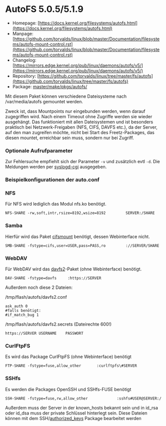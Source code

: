 # AutoFS 5.0.5/5.1.9
 - Homepage: [https://docs.kernel.org/filesystems/autofs.html](https://docs.kernel.org/filesystems/autofs.html)
 - Manpage: [https://github.com/torvalds/linux/blob/master/Documentation/filesystems/autofs-mount-control.rst](https://github.com/torvalds/linux/blob/master/Documentation/filesystems/autofs-mount-control.rst)
 - Changelog: [https://mirrors.edge.kernel.org/pub/linux/daemons/autofs/v5/](https://mirrors.edge.kernel.org/pub/linux/daemons/autofs/v5/)
 - Repository: [https://github.com/torvalds/linux/tree/master/fs/autofs](https://github.com/torvalds/linux/tree/master/fs/autofs)
 - Package: [master/make/pkgs/autofs/](https://github.com/Freetz-NG/freetz-ng/tree/master/make/pkgs/autofs/)

Mit diesem Paket können verschiedene Dateisysteme nach /var/media/autofs
gemountet werden.

Zweck ist, dass Mountpoints nur eingebunden werden, wenn darauf
zugegriffen wird. Nach einem Timeout ohne Zugriffe werden sie wieder
ausgehängt. Das funktioniert mit allen Dateisystemen und ist besonders
praktisch bei Netzwerk-Freigaben (NFS, CIFS, DAVFS etc.), da der Server,
auf den man zugreifen möchte, nicht bei Start des Freetz-Packages, das
diesen mountet, erreichbar sein muss, sondern nur bei Zugriff.

### Optionale Aufrufparameter

Zur Fehlersuche empfiehlt sich der Parameter `-v` und zusätzlich evtl
`-d`. Die Meldungen werden per [syslogd-cgi](syslogd.md)
ausgegeben.



### Beispielkonfigurationen der auto.conf

### NFS

Für NFS wird lediglich das Modul nfs.ko benötigt.

```
NFS-SHARE -rw,soft,intr,rsize=8192,wsize=8192         SERVER:/SHARE
```

### Samba

Hierfür wird das Paket [cifsmount](cifsmount.md) benötigt,
dessen Webinterface nicht.

```
SMB-SHARE -fstype=cifs,user=USER,pass=PASS,ro         ://SERVER/SHARE
```

### WebDAV

Für WebDAV wird das [davfs2](davfs2.html)-Paket (ohne
Webinterface) benötigt.

```
DAV-SHARE -fstype=davfs     :https://SERVER
```

Außerdem noch diese 2 Dateien:

/tmp/flash/autofs/davfs2.conf

```
ask_auth 0
#falls benötigt:
#if_match_bug 1
```

/tmp/flash/autofs/davfs2.secrets (Dateirechte 600!)

```
https://SERVER USERNAME    PASSWORT
```

### CurlFtpFS

Es wird das Package CurlFtpFS (ohne Webinterface) benötigt

```
FTP-SHARE -fstype=fuse,allow_other       :curlftpfs\#SERVER
```

### SSHfs

Es werden die Packages OpenSSH und SSHfs-FUSE benötigt

```
SSH-SHARE -fstype=fuse,rw,allow_other             :sshfs#USER@SERVER:/
```

Außerdem muss der Server in der known_hosts bekannt sein und in id_rsa
oder id_dsa muss der private Schlüssel hinterlegt sein. Diese Dateien
können mit dem SSH/[authorized_keys](authorized-keys.md)
Package bearbeitet werden

